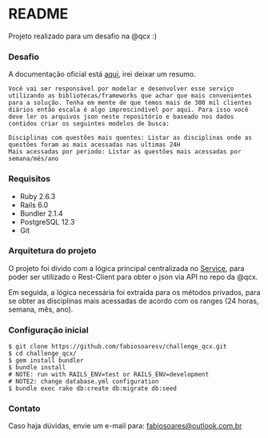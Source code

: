 # README

Projeto realizado para um desafio na @qcx :)

### Desafio
A documentação oficial está [aqui](https://github.com/qcx/desafio-backend), irei deixar um resumo.

```console
Você vai ser responsável por modelar e desenvolver esse serviço utilizando as bibliotecas/frameworks que achar que mais convenientes para a solução. Tenha em mente de que temos mais de 300 mil clientes diários então escala é algo imprescindível por aqui. Para isso você deve ler os arquivos json neste repositório e baseado nos dados contidos criar os seguintes modelos de busca:

Disciplinas com questões mais quentes: Listar as disciplinas onde as questões foram as mais acessadas nas ultimas 24H
Mais acessadas por periodo: Listar as questões mais acessadas por semana/mês/ano
```

### Requisitos
- Ruby 2.6.3
- Rails 6.0
- Bundler 2.1.4
- PostgreSQL 12.3
- Git

### Arquitetura do projeto
O projeto foi divido com a lógica principal centralizada no [Service](https://github.com/fabiosoaresv/challenge_qcx/blob/master/app/services/questions_accessed.rb), para poder ser utilizado o Rest-Client para obter o json via API no repo da @qcx.

Em seguida, a lógica necessária foi extraída para os métodos privados, para se obter as disciplinas mais acessadas de acordo com os ranges (24 horas, semana, mês, ano).

### Configuração inicial
```console
$ git clone https://github.com/fabiosoaresv/challenge_qcx.git
$ cd challenge_qcx/
$ gem install bundler
$ bundle install
# NOTE: run with RAILS_ENV=test or RAILS_ENV=development
# NOTE2: change database.yml configuration
$ bundle exec rake db:create db:migrate db:seed
```

### Contato
Caso haja dúvidas, envie um e-mail para:
fabiosoares@outlook.com.br
